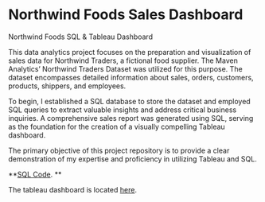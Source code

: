 # Northwind Foods Sales Dashboard

Northwind Foods SQL &amp; Tableau Dashboard

This data analytics project focuses on the preparation and visualization of sales data for Northwind Traders, a fictional food supplier. The Maven Analytics’ Northwind Traders Dataset was utilized for this purpose. The dataset encompasses detailed information about sales, orders, customers, products, shippers, and employees.

To begin, I established a SQL database to store the dataset and employed SQL queries to extract valuable insights and address critical business inquiries. A comprehensive sales report was generated using SQL, serving as the foundation for the creation of a visually compelling Tableau dashboard.

The primary objective of this project repository is to provide a clear demonstration of my expertise and proficiency in utilizing Tableau and SQL. 

**[SQL Code](https://github.com/MyrthaDestra/Northwind/blob/main/Northwind%20Traders%20SQL.sql). **

The tableau dashboard is located [here](https://public.tableau.com/app/profile/myrtha.destra/viz/NorthwindFoodsSalesDashboard/SalesOverview).
